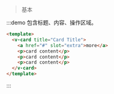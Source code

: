 > 基本

:::demo 包含标题、内容、操作区域。

```html
<template>
  <v-card title="Card Title">
    <a href="#" slot="extra">more</a>
    <p>card content</p>
    <p>card content</p>
    <p>card content</p>
  </v-card>
</template>
```
:::